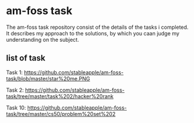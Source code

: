 # am-foss task
The am-foss task repository consist of  the details of the tasks i completed. It describes my approach to the solutions, by which you caan judge my understanding on the subject.

## list of task 
Task 1:   https://github.com/stableapple/am-foss-task/blob/master/star%20me.PNG

Task 2:   https://github.com/stableapple/am-foss-task/tree/master/task%202/hacker%20rank

Task 10:  https://github.com/stableapple/am-foss-task/tree/master/cs50/problem%20set%202
